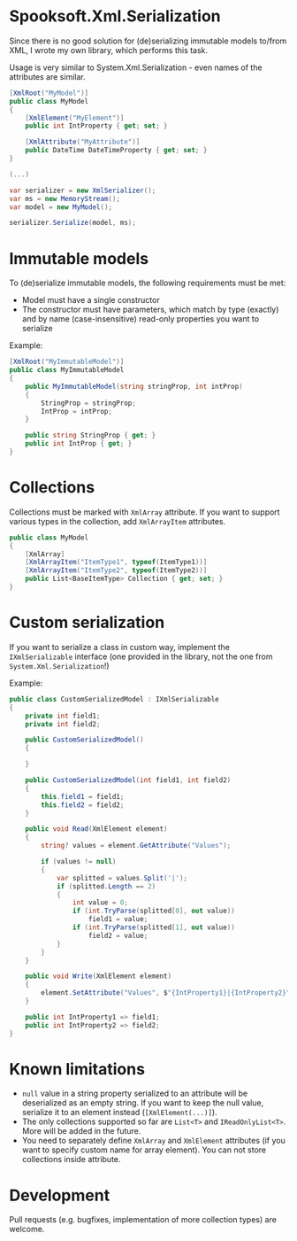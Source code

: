 # Spooksoft.Xml.Serialization

Since there is no good solution for (de)serializing immutable models to/from XML, I wrote my own library, which performs this task.

Usage is very similar to System.Xml.Serialization - even names of the attributes are similar.

```csharp
[XmlRoot("MyModel")]
public class MyModel 
{
	[XmlElement("MyElement")]
	public int IntProperty { get; set; }

	[XmlAttribute("MyAttribute")]
	public DateTime DateTimeProperty { get; set; }
}

(...)

var serializer = new XmlSerializer();
var ms = new MemoryStream();
var model = new MyModel();

serializer.Serialize(model, ms);
```

# Immutable models

To (de)serialize immutable models, the following requirements must be met:

* Model must have a single constructor
* The constructor must have parameters, which match by type (exactly) and by name (case-insensitive) read-only properties you want to serialize

Example:

```csharp
[XmlRoot("MyImmutableModel")]
public class MyImmutableModel 
{
	public MyImmutableModel(string stringProp, int intProp) 
	{
		StringProp = stringProp;
		IntProp = intProp;
	}

	public string StringProp { get; }
	public int IntProp { get; }
}
```

# Collections

Collections must be marked with `XmlArray` attribute. If you want to support various types in the collection, add `XmlArrayItem` attributes.

```csharp
public class MyModel 
{
    [XmlArray]
    [XmlArrayItem("ItemType1", typeof(ItemType1))]
    [XmlArrayItem("ItemType2", typeof(ItemType2))]
    public List<BaseItemType> Collection { get; set; }
}
```

# Custom serialization

If you want to serialize a class in custom way, implement the `IXmlSerializable` interface (one provided in the library, not the one from `System.Xml.Serialization`!)

Example:

```csharp
public class CustomSerializedModel : IXmlSerializable
{
    private int field1;
    private int field2;

    public CustomSerializedModel()
    {

    }

    public CustomSerializedModel(int field1, int field2)
    {
        this.field1 = field1;
        this.field2 = field2;
    }

    public void Read(XmlElement element)
    {
        string? values = element.GetAttribute("Values");

        if (values != null)
        {
            var splitted = values.Split('|');
            if (splitted.Length == 2)
            {
                int value = 0;
                if (int.TryParse(splitted[0], out value))
                    field1 = value;
                if (int.TryParse(splitted[1], out value))
                    field2 = value;
            }
        }
    }

    public void Write(XmlElement element)
    {
        element.SetAttribute("Values", $"{IntProperty1}|{IntProperty2}");
    }

    public int IntProperty1 => field1;
    public int IntProperty2 => field2;
}
```

# Known limitations

* `null` value in a string property serialized to an attribute will be deserialized as an empty string. If you want to keep the null value, serialize it to an element instead (`[XmlElement(...)]`).
* The only collections supported so far are `List<T>` and `IReadOnlyList<T>`. More will be added in the future.
* You need to separately define `XmlArray` and `XmlElement` attributes (if you want to specify custom name for array element). You can not store collections inside attribute.

# Development

Pull requests (e.g. bugfixes, implementation of more collection types) are welcome.
